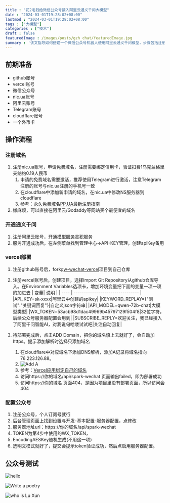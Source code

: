 ```yaml
---
title : "花2毛钱给微信公众号接入阿里云通义千问大模型" 
date : "2024-03-01T19:28:02+08:00" 
lastmod : "2024-03-01T19:28:02+08:00" 
tags : ["大模型"] 
categories : ["技术"]
draft : false
featuredImage : /images/posts/gzh_chat/featuredImage.jpg
summary : '该文指导如何搭建一个微信公众号机器人使用阿里云通义千问模型，步骤包括注册和配置域名、vercel部署代码、设置公众号服务器配置，并提供了相关步骤和所需资源。'
---
```


## 前期准备

- github账号
- vercel账号
- 微信公众号
- nic.ua账号
- 阿里云账号
- Telegram账号
- cloudflare账号
- 一个外币卡

## 操作流程

### 注册域名

1. 注册nic.ua账号，申请免费域名，注册需要绑定信用卡，验证扣费1乌克兰格里夫纳约0.19人民币
    1. 申请的免费域名需要激活，推荐使用Telegram进行激活，注意Telegram注册的账号与nic.ua注册的手机号一致
    2. 在cloudflare中添加新申请的域名，在nic.ua中修改NS服务器到cloudflare
    3. 参考：[永久免费域名PP.UA最新注册指南](https://zhuanlan.zhihu.com/p/630011467)
2. 嫌麻烦，可以直接在阿里云/Godaddy等网站买个最便宜的域名

### 开通通义千问

1. 注册阿里云账号，开通[模型服务灵积](https://dashscope.console.aliyun.com/overview)服务
2. 服务开通成功后，在左侧菜单找到管理中心->API-KEY管理，创建apiKey备用

### vercel部署

1. 注册github账号后，fork[qw-wechat-vercel](https://github.com/LuhangRui/qw-wechat-vercel)项目到自己仓库
2. 注册vercel账号后，创建项目，选择Import Git Repository从github仓库导入。在Environment Variables选项卡，增加环境变量把下面的变量一项一项的加进去
    | 变量| 说明                             |
    | ---- |  -------------------------------- |
    |API_KEY=sk-xxxx|阿里云中创建的apikey|
    |KEYWORD_REPLAY={"测试":"关键词回复"}|自定义json字符串|
    |API_MODEL=qwen-72b-chat|大模型类型|
    |WX_TOKEN=53acb98d1dac49969b45797129f504f8|32位字符，后续公众号服务器配置会用到|
    |SUBSCRIBE_REPLY=欢迎关注，我已经接入了阿里千问智能AI，对我说句哈喽试试吧|关注自动回复|

3. 待部署完成后，点击ADD Domain，把你的域名填上去就好了，会自动加https。提示添加解析时选择只添加域名
    1. 在cloudflare中对应域名下添加DNS解析，添加A记录将域名指向76.223.126.88。
    2. ![Add A](/images/posts/gzh_chat/1.png)
    3. 参考：[Vercel应用绑定自己的域名](https://blog.tangly1024.com/article/vercel-domain)
    4. 访问https://你的域名/api/spark-wechat 页面输出failed，即为部署成功
    5. 访问https://你的域名 页面404，是因为项目里没有部署页面，所以访问会404

### 配置公众号

1. 注册公众号，个人订阅号就行
2. 后台管理页面上找到设置与开发-基本配置-服务器配置，点修改
3. 服务器地址url：https://你的域名/api/spark-wechat
4. TOKEN为第4步中使用的WX_TOKEN，
5. EncodingAESKey随机生成(不用这一项)
6. 选明文模式就好了，提交会提示token验证成功，然后点启用服务器配置。

## 公众号测试

![hello](/images/posts/gzh_chat/2.jpg)

![Write a poetry](/images/posts/gzh_chat/3.jpg)

![who is Lu Xun](/images/posts/gzh_chat/4.jpg)
